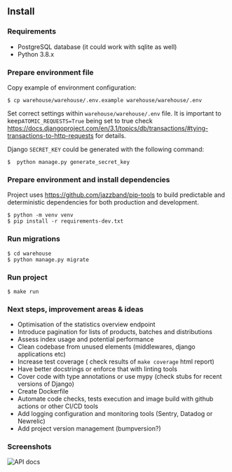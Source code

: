 ## Install

### Requirements

- PostgreSQL database (it could work with sqlite as well)
- Python 3.8.x

### Prepare environment file

Copy example of environment configuration:
```shell
$ cp warehouse/warehouse/.env.example warehouse/warehouse/.env
```
Set correct settings within `warehouse/warehouse/.env` file. It is important to keep`ATOMIC_REQUESTS=True` being set to 
true check https://docs.djangoproject.com/en/3.1/topics/db/transactions/#tying-transactions-to-http-requests for details.

Django `SECRET_KEY` could be generated with the following command:

```shell
$  python manage.py generate_secret_key
```

### Prepare environment and install dependencies
Project uses https://github.com/jazzband/pip-tools to build predictable and deterministic dependencies for both 
production and development.
```shell
$ python -m venv venv
$ pip install -r requirements-dev.txt
```

### Run migrations 

```shell
$ cd warehouse
$ python manage.py migrate
```

### Run project 
```shell
$ make run
```

### Next steps, improvement areas & ideas
- Optimisation of the statistics overview endpoint
- Introduce pagination for lists of products, batches and distributions
- Assess index usage and potential performance
- Clean codebase from unused elements (middlewares, django applications etc)
- Increase test coverage ( check results of `make coverage` html report)
- Have better docstrings or enforce that with linting tools
- Cover code with type annotations or use mypy (check stubs for recent versions of Django)
- Create Dockerfile
- Automate code checks, tests execution and image build with github actions or other CI/CD tools
- Add logging configuration and monitoring tools (Sentry, Datadog or Newrelic)
- Add project version management (bumpversion?)

### Screenshots

![API docs](https://www.evernote.com/shard/s46/sh/f853500b-b57e-438a-aaaf-3cc9c4158a45/d6d052221d03a072/res/7a5c89b3-fcb4-4f1a-a6ec-d61f5bc13041)
